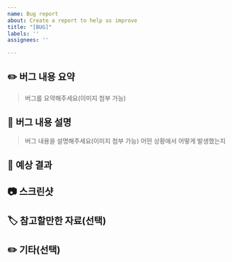 ```yaml
---
name: Bug report
about: Create a report to help us improve
title: "[BUG]"
labels: ''
assignees: ''

---
```


## ✏️ 버그 내용 요약

> 버그를 요약해주세요(이미지 첨부 가능)

## 📝 버그 내용 설명

> 버그 내용을 설명해주세요(이미지 첨부 가능)
> 어떤 상황에서 어떻게 발생했는지

## 📝 예상 결과

>

## 📷 스크린샷

>

## 🏷️ 참고할만한 자료(선택)

## ✏️ 기타(선택)
